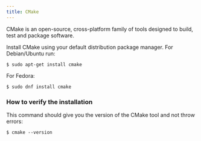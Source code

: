 ```yaml
---
title: CMake
---
```


CMake is an open-source, cross-platform family of tools designed to build, test
and package software.

Install CMake using your default distribution package manager.
For Debian/Ubuntu run:

```shell
$ sudo apt-get install cmake
```

For Fedora:

```shell
$ sudo dnf install cmake
```


### How to verify the installation

This command should give you the version of the CMake tool and not throw errors:

```shell
$ cmake --version
```
